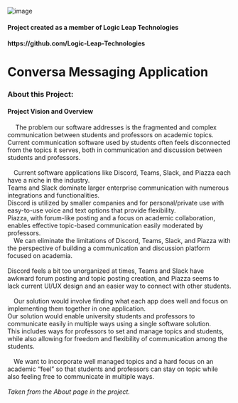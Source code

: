 ![image](https://github.com/allansantos7/DiscussionApp/assets/83974830/314e505f-d786-4c3a-98cb-9917ae8df58a)
<h4>Project created as a member of Logic Leap Technologies </h4>
<h4>https://github.com/Logic-Leap-Technologies</h4>

<h1>Conversa Messaging Application</h1>

<h3>About this Project:</h3>
<p>
  
  <h4>Project Vision and Overview</h4>
  &emsp; The problem our software addresses is the fragmented and complex communication between students and professors on academic topics. </br>
  Current communication software used by students often feels disconnected from the topics it serves, both in communication and discussion between students and professors.</br>
</br>
  &emsp;Current software applications like Discord, Teams, Slack, and Piazza each have a niche in the industry. </br>
  Teams and Slack dominate larger enterprise communication with numerous integrations and functionalities. </br>
  Discord is utilized by smaller companies and for personal/private use with easy-to-use voice and text options that provide flexibility.</br>
  Piazza, with forum-like posting and a focus on academic collaboration, enables effective topic-based communication easily moderated by professors.</br>
  &emsp;We can eliminate the limitations of Discord, Teams, Slack, and Piazza with the perspective of building a communication and discussion platform focused on academia. </br>
  </br>
  Discord feels a bit too unorganized at times, Teams and Slack have awkward forum posting and topic posting creation, and Piazza seems to lack current UI/UX design and an easier way to connect with other students. </br>
  </br>
  &emsp;Our solution would involve finding what each app does well and focus on implementing them together in one application.</br>
  Our solution would enable university students and professors to communicate easily in multiple ways using a single software solution. </br>
  This includes ways for professors to set and manage topics and students, while also allowing for freedom and flexibility of communication among the students. </br>
  </br>
  &emsp;We want to incorporate well managed topics and a hard focus on an academic “feel” so that students and professors can stay on topic while also feeling free to communicate in multiple ways.</br>
</br>
  <i>Taken from the About page in the project.</i> </br>
</p>
